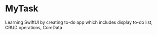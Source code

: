 # MyTask
Learning SwiftUI by creating to-do app which includes display to-do list, CRUD operations, CoreData
